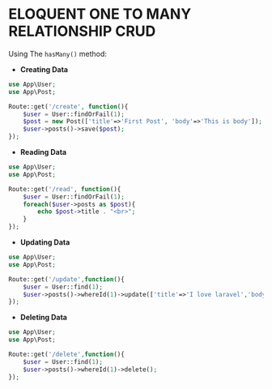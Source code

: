 # ELOQUENT ONE TO MANY RELATIONSHIP CRUD
Using The `hasMany()` method:
- **Creating Data**
```php
use App\User;
use App\Post;

Route::get('/create', function(){
    $user = User::findOrFail(1);
    $post = new Post(['title'=>'First Post', 'body'=>'This is body']);
    $user->posts()->save($post);
});
```

- **Reading Data**
```php
use App\User;
use App\Post;

Route::get('/read', function(){
    $user = User::findOrFail(1);
    foreach($user->posts as $post){
        echo $post->title . "<br>";
    }
});
```

- **Updating Data**
```php
use App\User;
use App\Post;

Route::get('/update',function(){
    $user = User::find(1);
    $user->posts()->whereId(1)->update(['title'=>'I love laravel','body'=>'This is awesome']);
});
```

- **Deleting Data**
```php
use App\User;
use App\Post;

Route::get('/delete',function(){
    $user = User::find(1);
    $user->posts()->whereId(1)->delete();
});
```
